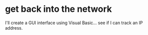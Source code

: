 # get back into the network

I'll create a GUI interface using Visual Basic... see if I can track an IP address.
